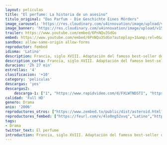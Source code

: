 ```yaml
---
layout: peliculas
title: "El perfume: La historia de un asesino"
titulo_original: "Das Parfum - Die Geschichte Eines Mörders"
image_carousel: 'https://res.cloudinary.com/u4innovation/image/upload/v1560394760/perfume-poster-min_ognevc.jpg'
image_banner: 'https://res.cloudinary.com/u4innovation/image/upload/v1560394762/perfume-banner-min_in4icp.jpg'
trailer: https://www.youtube.com/embed/6PnNQu3SdGo
embed: https://www.youtube.com/embed/6PnNQu3SdGo?autoplay=1&amp;rel=0&amp;hd=1&border=0&wmode=opaque&enablejsapi=1&modestbranding=1&controls=1&showinfo=0
sandbox: allow-same-origin allow-forms
reproductor: fembed
idioma: 'Latino'
description: Francia, siglo XVIII. Adaptación del famoso best-seller de Patrick Süskind. Jean Baptiste Grenouille nació en medio del hedor de los restos de pescado de un mercado y fue abandonado por su madre en la basura. Las autoridades se hicieron cargo de él y lo mandaron a un hospicio. Creció en un ambiente hostil; nadie le quería, porque había en él algo excepcional, carecía por completo de olor. Estaba, sin embargo, dotado de un extraordinario sentido del olfato. A los veinte años, después de trabajar en una curtiduría, consiguió trabajo en casa del perfumista Bandini, que le enseñó a destilar esencias. Pero él vivía obsesionado con la idea de atrapar otros olores, el olor del cristal, del cobre, pero, sobre todo, el olor de algunas mujeres.
description_corta: Francia, siglo XVIII. Adaptación del famoso best-seller de Patrick Süskind. Jean Baptiste Grenouille nació en medio del hedor de los restos de pescado de un mercado y fue abandonado por su madre en la basura. Las autoridades se hicieron cargo de él y lo mandaron a un ..
duracion: '2h 27 min'
estrellas: '4'
clasificacion: '+10'
category: 'peliculas'
descargas: 'yes'
descargas2:
    descarga-1: ["1", "https://www.rapidvideo.com/d/FXLWTNDSTI", "https://www.google.com/s2/favicons?domain=openload.co","OpenLoad","https://res.cloudinary.com/imbriitneysam/image/upload/v1541473684/mexico.png", "Latino", "Full HD"]
calidad: 'Full HD'
genero: Drama
anio: '2006'
reproductores_otros: ["https://www.zembed.to/public/dist/asteroid.html?id=52c29574e1048e2cbcce527dba8219c1&title=Perfume:%20The%20Story%20of%20a%20Murderer","Latino","https://movcloud.net/embed/fv-4k_Ixf2tX","Latino"]
reproductores_fembed: ["https://feurl.com/v/4lo0ng52xvq","Latino","https://feurl.com/v/g2we2a-4x-60pxg","Latino","https://feurl.com/v/4dojze8-py9","Latino"]
tags:
- Drama
twitter_text: El perfume
introduction: Francia, siglo XVIII. Adaptación del famoso best-seller de Patrick Süskind. Jean Baptiste Grenouille nació en medio del hedor de los restos de pescado de un mercado y fue abandonado por su madre en la basura. Las autoridades se hicieron cargo de él y lo mandaron a un 
---
```


 







